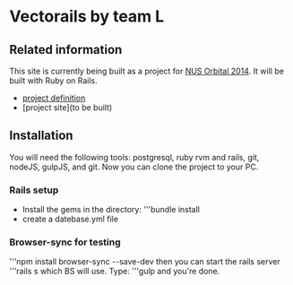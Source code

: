 # Vectorails by team L
## Related information

This site is currently being built as a project for [NUS Orbital 2014](http://orbital.comp.nus.edu.sg). It will be built with Ruby on Rails.

- [project definition](http://duckness.github.io/orbital-team-L/)
- [project site](to be built)


## Installation
You will need the following tools: postgresql, ruby rvm and rails, git, nodeJS, gulpJS, and git.
Now you can clone the project to your PC.

### Rails setup
* Install the gems in the directory:
'''bundle install
* create a datebase.yml file

### Browser-sync for testing
'''npm install browser-sync --save-dev
then you can start the rails server
'''rails s
which BS will use. Type:
'''gulp
and you're done.
